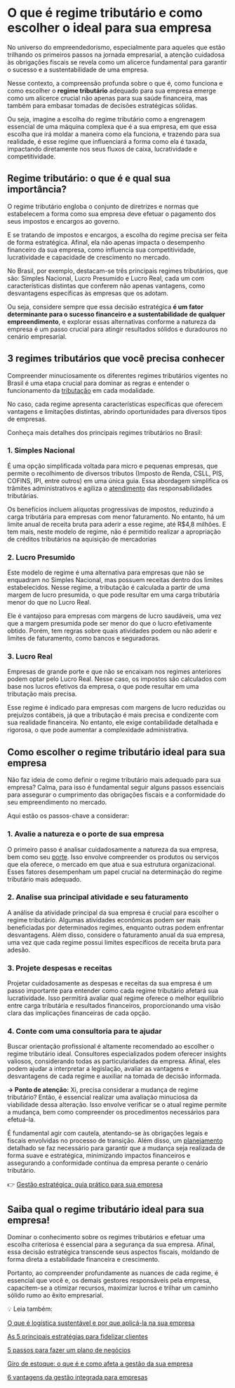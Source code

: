 # O que é regime tributário e como escolher o ideal para sua empresa

No universo do empreendedorismo, especialmente para aqueles que estão trilhando os primeiros passos na jornada empresarial, a atenção cuidadosa às obrigações fiscais se revela como um alicerce fundamental para garantir o sucesso e a sustentabilidade de uma empresa.

Nesse contexto, a compreensão profunda sobre o que é, como funciona e como escolher o **regime tributário** adequado para sua empresa emerge como um alicerce crucial não apenas para sua saúde financeira, mas também para embasar tomadas de decisões estratégicas sólidas.

Ou seja, imagine a escolha do regime tributário como a engrenagem essencial de uma máquina complexa que é a sua empresa, em que essa escolha que irá moldar a maneira como ela funciona, e trazendo para sua realidade, é esse regime que influenciará a forma como ela é taxada, impactando diretamente nos seus fluxos de caixa, lucratividade e competitividade.

## Regime tributário: o que é e qual sua importância?

O regime tributário engloba o conjunto de diretrizes e normas que estabelecem a forma como sua empresa deve efetuar o pagamento dos seus impostos e encargos ao governo.

E se tratando de impostos e encargos, a escolha do regime precisa ser feita de forma estratégica. Afinal, ela não apenas impacta o desempenho financeiro da sua empresa, como influencia sua competitividade, lucratividade e capacidade de crescimento no mercado.

No Brasil, por exemplo, destacam-se três principais regimes tributários, que são: Simples Nacional, Lucro Presumido e Lucro Real, cada um com características distintas que conferem não apenas vantagens, como desvantagens específicas às empresas que os adotam.

Ou seja, considere sempre que essa decisão estratégica **é um fator determinante para o sucesso financeiro e a sustentabilidade de qualquer empreendimento**, e explorar essas alternativas conforme a natureza da empresa é um passo crucial para atingir resultados sólidos e duradouros no cenário empresarial.

## 3 regimes tributários que você precisa conhecer

Compreender minuciosamente os diferentes regimes tributários vigentes no Brasil é uma etapa crucial para dominar as regras e entender o funcionamento da [tributação](https://meubolso.mercadopago.com.br/como-o-porte-da-empresa-influencia-no-regime-de-tributacao) em cada modalidade.

No caso, cada regime apresenta características específicas que oferecem vantagens e limitações distintas, abrindo oportunidades para diversos tipos de empresas.

Conheça mais detalhes dos principais regimes tributários no Brasil:

### 1. Simples Nacional

É uma opção simplificada voltada para micro e pequenas empresas, que permite o recolhimento de diversos tributos (Imposto de Renda, CSLL, PIS, COFINS, IPI, entre outros) em uma única guia. Essa abordagem simplifica os trâmites administrativos e agiliza o [atendimento](https://meubolso.mercadopago.com.br/estrategias-multicanais-atendimento-ao-cliente) das responsabilidades tributárias.

Os benefícios incluem alíquotas progressivas de impostos, reduzindo a carga tributária para empresas com menor faturamento. No entanto, há um limite anual de receita bruta para aderir a esse regime, até R$4,8 milhões. E tem mais, neste modelo de regime, não é permitido realizar a apropriação de créditos tributários na aquisição de mercadorias

### 2. Lucro Presumido

Este modelo de regime é uma alternativa para empresas que não se enquadram no Simples Nacional, mas possuem receitas dentro dos limites estabelecidos. Nesse regime, a tributação é calculada a partir de uma margem de lucro presumida, o que pode resultar em uma carga tributária menor do que no Lucro Real.

Ele é vantajoso para empresas com margens de lucro saudáveis, uma vez que a margem presumida pode ser menor do que o lucro efetivamente obtido. Porém, tem regras sobre quais atividades podem ou não aderir e limites de faturamento, como bancos e seguradoras.

### 3. Lucro Real

Empresas de grande porte e que não se encaixam nos regimes anteriores podem optar pelo Lucro Real. Nesse caso, os impostos são calculados com base nos lucros efetivos da empresa, o que pode resultar em uma tributação mais precisa.

Esse regime é indicado para empresas com margens de lucro reduzidas ou prejuízos contábeis, já que a tributação é mais precisa e condizente com sua realidade financeira. No entanto, ele exige contabilidade detalhada e rigorosa, o que pode aumentar a complexidade administrativa.

## Como escolher o regime tributário ideal para sua empresa

Não faz ideia de como definir o regime tributário mais adequado para sua empresa? Calma, para isso é fundamental seguir alguns passos essenciais para assegurar o cumprimento das obrigações fiscais e a conformidade do seu empreendimento no mercado.

Aqui estão os passos-chave a considerar:

### 1. Avalie a natureza e o porte de sua empresa

O primeiro passo é analisar cuidadosamente a natureza da sua empresa, bem como seu [porte](https://meubolso.mercadopago.com.br/porte-da-empresa). Isso envolve compreender os produtos ou serviços que ela oferece, o mercado em que atua e sua estrutura organizacional. Esses fatores desempenham um papel crucial na determinação do regime tributário mais adequado.

### 2. Analise sua principal atividade e seu faturamento

A análise da atividade principal da sua empresa é crucial para escolher o regime tributário. Algumas atividades econômicas podem ser mais beneficiadas por determinados regimes, enquanto outras podem enfrentar desvantagens. Além disso, considere o faturamento anual da sua empresa, uma vez que cada regime possui limites específicos de receita bruta para adesão.

### 3. Projete despesas e receitas

Projetar cuidadosamente as despesas e receitas da sua empresa é um passo importante para entender como cada regime tributário afetará sua lucratividade. Isso permitirá avaliar qual regime oferece o melhor equilíbrio entre carga tributária e resultados financeiros, proporcionando uma visão clara das implicações financeiras de cada opção.

### 4. Conte com uma consultoria para te ajudar

Buscar orientação profissional é altamente recomendado ao escolher o regime tributário ideal. Consultores especializados podem oferecer insights valiosos, considerando todas as particularidades da empresa. Afinal, eles podem ajudar a interpretar a legislação, avaliar as vantagens e desvantagens de cada regime e auxiliar na tomada de decisão informada.

**→ Ponto de atenção:** Xi, precisa considerar a mudança de regime tributário? Então, é essencial realizar uma avaliação minuciosa da viabilidade dessa alteração. Isso envolve verificar se o atual regime permite a mudança, bem como compreender os procedimentos necessários para efetuá-la.

É fundamental agir com cautela, atentando-se às obrigações legais e fiscais envolvidas no processo de transição. Além disso, um [planejamento](https://meubolso.mercadopago.com.br/planejamento-empresarial-sua-empresa-para-proximo-ano) detalhado se faz necessário para garantir que a mudança seja realizada de forma suave e estratégica, minimizando impactos financeiros e assegurando a conformidade contínua da empresa perante o cenário tributário.

👉 [Gestão estratégica: guia prático para sua empresa](https://empresas.mercadopago.com.br/guia-pratico-gestao-estrategica)

## Saiba qual o regime tributário ideal para sua empresa!

Dominar o conhecimento sobre os regimes tributários e efetuar uma escolha criteriosa é essencial para a segurança da sua empresa. Afinal, essa decisão estratégica transcende seus aspectos fiscais, moldando de forma direta a estabilidade financeira e crescimento.

Portanto, ao compreender profundamente as nuances de cada regime, é essencial que você e, os demais gestores responsáveis pela empresa, capacitem-se a otimizar recursos, maximizar lucros e trilhar um caminho sólido rumo ao êxito empresarial.

💡 Leia também:

[O que é logística sustentável e por que aplicá-la na sua empresa](https://meubolso.mercadopago.com.br/logistica-sustentavel)

[As 5 principais estratégias para fidelizar clientes](https://meubolso.mercadopago.com.br/estrategias-para-fidelizar-clientes)

[5 passos para fazer um plano de negócios](https://meubolso.mercadopago.com.br/plano-de-negocios)

[Giro de estoque: o que é e como afeta a gestão da sua empresa](https://meubolso.mercadopago.com.br/giro-de-estoque)

[6 vantagens da gestão integrada para empresas](https://meubolso.mercadopago.com.br/gestao-integrada)